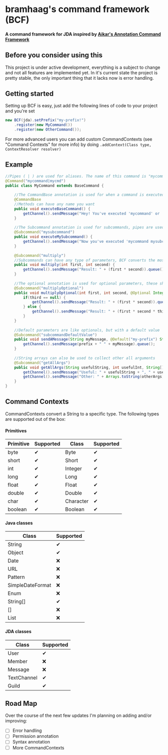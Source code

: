 # bramhaag's command framework (BCF)
#### A command framework for JDA inspired by [Aikar's Annotation Command Framework](https://google.com)

## Before you consider using this
This project is under active development, everything is a subject to change and not all features are implemented yet.
In it's current state the project is pretty stable, the only important thing that it lacks now is error handling.

## Getting started
Setting up BCF is easy, just add the following lines of code to your project and you're set
```java
new BCF(jda).setPrefix("my-prefix!")
    .register(new MyCommand())
    .register(new OtherCommand());
```

For more advanced users you can add custom CommandContexts (see "Command Contexts" for more info) by doing `.addContext(Class type, ContextResolver resolver)`

## Example
```java
//Pipes ( | ) are used for aliases. The name of this command is "mycommand" and has 1 alias, "mycmd"
@Command("mycommand|mycmd")
public class MyCommand extends BaseCommand {
    
    //The CommandBase annotation is used for when a command is executed without arguments
    @CommandBase
    //Methods can have any name you want
    public void executeBaseCommand() {
        getChannel().sendMessage("Hey! You've executed 'mycommand' or 'mycmd' without any arguments!").queue();
    }
    
    //The Subcommand annotation is used for subcommands, pipes are used for aliases.
    @Subcommand("mysubcommand")
    public void executeMySubcommand() {
        getChannel().sendMessage("Now you've executed 'mycommand mysubcommand' or 'mycmd mysubcommand'!").queue();
    }
    
    @Subcommand("multiply")
    //Subcommands can have any type of parameters, BCF converts the most common ones automatically, see Command Contexts below for more info
    public void multiply(int first, int second) {
        getChannel().sendMessage("Result: " + (first * second)).queue();
    }
    
    //The optional annotation is used for optional parameters, these should always be last
    @Subcommand("multiplyOptional")
    public void multiplyOptional(int first, int second, @Optional Integer third) {
        if(third == null) {
            getChannel().sendMessage("Result: " + (first * second)).queue();
        } else {
            getChannel().sendMessage("Result: " + (first * second * third)).queue(); 
        }
    }
    
    //Default parameters are like optionals, but with a default value
    @Subcommand("subcommandDefaultValue")
    public void sendAMessage(String myMessage, @Default("my-prefix") String prefix) {
        getChannel().sendMessage(prefix + " " + myMessage).queue();
    }
    
    //String arrays can also be used to collect other all arguments
    @Subcommand("getAllArgs")
    public void getAllArgs(String usefulString, int usefulInt, String[] otherArgs) {
        getChannel().sendMessage("Useful: " + usefulString + ", " + usefulInt).queue();
        getChannel().sendMessage("Other: " + Arrays.toString(otherArgs)).queue();
    }
}
```

## Command Contexts
CommandContexts convert a String to a specific type. The following types are supported out of the box:

#### Primitives
|Primitive|Supported|Class    |Supported|
|---    |---        |---      |---      |
|byte   |✔          |Byte     |✔       |
|short  |✔          |Short    |✔       |
|int    |✔          |Integer  |✔       |
|long   |✔          |Long     |✔       |
|float  |✔          |Float    |✔       |
|double |✔          |Double   |✔       |
|char   |✔          |Character|✔       |
|boolean|✔          |Boolean  |✔       |

#### Java classes
|Class           |Supported|
|---             |---      |
|String          |✔       |
|Object          |✔       |
|Date            |❌       |
|URL             |❌       |
|Pattern         |❌       |
|SimpleDateFormat|❌       |
|Enum            |❌       |
|String[]        |✔       |
|<Type>[]        |❌       |
|List<Type>      |❌       |

#### JDA classes
|Class      |Supported|
|---        |---      |
|User       |✔       |
|Member     |❌       |
|Message    |❌       |
|TextChannel|✔       |
|Guild      |✔       |

## Road Map
Over the course of the next few updates I'm planning on adding and/or improving:
- [ ] Error handling
- [ ] Permission annotation
- [ ] Syntax annotation
- [ ] More CommandContexts